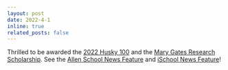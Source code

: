 ```yaml
---
layout: post
date: 2022-4-1
inline: true
related_posts: false
---
```


Thrilled to be awarded the [2022 Husky 100](https://www.washington.edu/husky100/#name=hayoung-jung) and the [Mary Gates Research Scholarship](https://expd.uw.edu/mge/apply/research/). See the [Allen School News Feature](https://news.cs.washington.edu/2022/05/11/allen-schools-husky-100-honorees-combine-academic-excellence-and-service-to-build-a-more-equitable-and-inclusive-society/) and [iSchool News Feature](https://ischool.uw.edu/research/updates/2022-03-21)!

